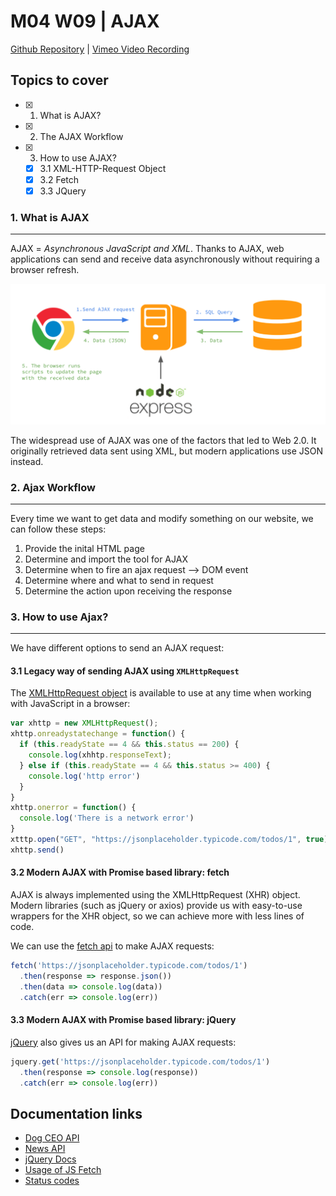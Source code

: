 # M04 W09 | AJAX
[Github Repository](https://github.com/Alfredo08/Cohort-February-17-2025/tree/main/M04W09%20-%20AJAX) | [Vimeo Video Recording](https://vimeo.com/1075894935/d882c1aa97?share=copy)

## Topics to cover

* [X] 1. What is AJAX?
* [X] 2. The AJAX Workflow
* [X] 3. How to use AJAX?
    * [X] 3.1 XML-HTTP-Request Object
    * [X] 3.2 Fetch
    * [X] 3.3 JQuery

### 1. What is AJAX
---
AJAX = _Asynchronous JavaScript and XML_. Thanks to AJAX, web applications can send and receive data asynchronously without requiring a browser refresh.

![Ajax Workflow](https://github.com/C-Shi/lhl-flex-lecture/blob/main/module_4/ajax/image/ajax.png?raw=true)


The widespread use of AJAX was one of the factors that led to Web 2.0. It originally retrieved data sent using XML, but modern applications use JSON instead.

### 2. Ajax Workflow
---

Every time we want to get data and modify something on our website, we can follow these steps:

1. Provide the inital HTML page
2. Determine and import the tool for AJAX
3. Determine when to fire an ajax request --> DOM event
4. Determine where and what to send in request
5. Determine the action upon receiving the response

### 3. How to use Ajax?
---

We have different options to send an AJAX request:

#### 3.1 Legacy way of sending AJAX using `XMLHttpRequest`

The [XMLHttpRequest object](https://developer.mozilla.org/en-US/docs/Web/API/XMLHttpRequest) is available to use at any time when working with JavaScript in a browser:

```js
var xhttp = new XMLHttpRequest();
xhttp.onreadystatechange = function() {
  if (this.readyState == 4 && this.status == 200) {
    console.log(xhhtp.responseText);
  } else if (this.readyState == 4 && this.status >= 400) {
    console.log('http error')
  }
}
xhttp.onerror = function() {
  console.log('There is a network error')
}
xtttp.open("GET", "https://jsonplaceholder.typicode.com/todos/1", true)
xhttp.send()
```

#### 3.2 Modern AJAX with Promise based library: fetch

AJAX is always implemented using the XMLHttpRequest (XHR) object. Modern libraries (such as jQuery or axios) provide us with easy-to-use wrappers for the XHR object, so we can achieve more with less lines of code.

We can use the [fetch api](https://developer.mozilla.org/en-US/docs/Web/API/Fetch_API) to make AJAX requests:

```js
fetch('https://jsonplaceholder.typicode.com/todos/1')
  .then(response => response.json())
  .then(data => console.log(data))
  .catch(err => console.log(err))
```

#### 3.3 Modern AJAX with Promise based library: jQuery

[jQuery](https://jquery.com/) also gives us an API for making AJAX requests:

```js
jquery.get('https://jsonplaceholder.typicode.com/todos/1')
  .then(response => console.log(response))
  .catch(err => console.log(err))
```

## Documentation links
* [Dog CEO API](https://dog.ceo/dog-api/documentation/)
* [News API](https://newsapi.org/)
* [jQuery Docs](https://api.jquery.com/)
* [Usage of JS Fetch](https://developer.mozilla.org/en-US/docs/Web/API/fetch)
* [Status codes](https://www.restapitutorial.com/httpstatuscodes.html)


